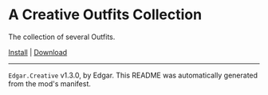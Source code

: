 # A Creative Outfits Collection

The collection of several Outfits.

[Install](https://hitman-resources.netlify.app/smf-install-link/https://github.com/Tushar99991/Edgar-Creative/releases/latest/download/mod.framework.zip) | [Download](https://github.com/Tushar99991/Edgar-Creative/releases/latest/download/mod.framework.zip)

---

`Edgar.Creative` v1.3.0, by Edgar. This README was automatically generated from the mod's manifest.
